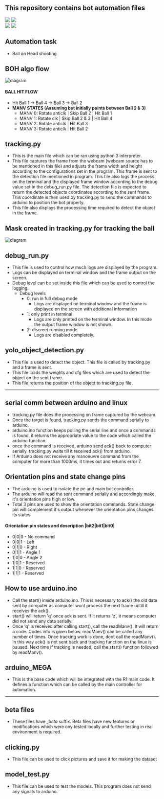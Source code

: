 ## This repository contains bot automation files
![](https://img.shields.io/badge/Robot-R1-yellow) ![](https://img.shields.io/badge/Status-STABLE-green)
<br>
![](https://img.shields.io/badge/implementation-Python%203.8-red)
![](https://img.shields.io/badge/object%20detection-YOLO%20%26%20OpenCV-blue)

## Automation task
- Ball on Head shooting

## BOH algo flow
![diagram](https://bitbucket.org/Suyash__Mali/robocon-2022/raw/7c44332376aec363f056a9358343dcac995da5ec/assets/BOH_aim_flow.png)

#### BALL HIT FLOW
- Hit Ball 1 -> Ball 4 -> Ball 3 -> Ball 2
- **MANV STATES (Assuming bot initially points between Ball 2 & 3)**
    - MANV 0: Rotate anticlk | Skip Ball 2 | Hit Ball 1
    - MANV 1: Rotate clk | Skip Ball 2 & 3 | Hit Ball 4
    - MANV 2: Rotate anticlk | Hit Ball 3
    - MANV 3: Rotate anticlk | Hit Ball 2

## tracking.py
- This is the main file which can be ran using python 3 interpreter.
- This file captures the frame from the webcam (webcam source has to be mentioned in this file) and adjusts the frame width and height according to the configurations set in the program. This frame is sent to the detection file mentioned in program. This file also logs the process on the terminal and the displayed frame window according to the debug value set in the debug_run.py file. The detection file is expected to return the detected objects coordinates according to the sent frame. This coordinate is then used by tracking.py to send the commands to arduino to position the bot properly.
- This file also displays the processing time required to detect the object in the frame.

## Mask created in tracking.py for tracking the ball
![diagram](https://bitbucket.org/Suyash__Mali/robocon-2022/raw/dcddfcf05da13bb5acf083278527d7979836640e/assets/ROI_masks.png)


## debug_run.py
- This file is used to control how much logs are displayed by the program.
- Logs can be displayed on terminal window and the frame output on the screen.
- Debug level can be set inside this file which can be used to control the logging.
	- Debug levels
		- 0: run in full debug mode
			- Logs are displayed on terminal window and the frame is displayed on the screen with additional information
		- 1: only print in terminal
			- Logs are only printed on the terminal window. In this mode the output frame window is not shown.
		- 2: discreet running mode
			- Logs are disabled completely.

## yolo_object_detection.py
- This file is used to detect the object. This file is called by tracking.py and a frame is sent. 
- This file loads the weights and cfg files which are used to detect the object on the sent frame.
- This file returns the position of the object to tracking.py file.

---

## serial comm between arduino and linux
- tracking.py file does the processing on frame captured by the webcam.
- Once the target is found, tracking.py sends the command serially to arduino.
- arduino.ino function keeps polling the serial line and once a commands is found, it returns the appropriate value to the code which called the arduino function.
- once the command is received, arduino send ack() back to computer serially. tracking.py waits till it received ack() from arduino.
- If Arduino does not receive any manoeuvre command from the computer for more than 1000ms, it times out and returns error 7.
 
## Orientation pins and state change pins
 - The arduino is used to isolate the pc and main bot controller.
 - The arduino will read the sent command serially and accordingly make it's orientation pins high or low.
 - Total 3 pins are used to show the orientation commands. State change pin will complement it's output whenever the orientation pins changes its states.

#### Orientation pin states and description |bit2|bit1|bit0|
 * 0|0|0 - No command
 * 0|0|1 - Left
 * 0|1|0 - Right
 * 0|1|1 - Angle 1
 * 1|0|0 - Angle 2
 * 1|0|1 - Reserved
 * 1|1|0 - Reserved
 * 1|1|1 - Reserved

## How to use arduino.ino
- Call the start() inside arduino.ino. This is necessary to ack() the old data sent by computer as computer wont process the next frame untill it receives the ack().
- start() will return 'q' once ack is sent. If it returns 'z', it means computer did not send any data serially.
- Once 'q' is received after calling start(), call the readManv(). It will return a code. Codes info is given below. readManv() can be called any number of times. Once tracking work is done, dont call the readManv(). In this way ack() is not sent back and tracking function on the linux is paused. Next time if tracking is needed, call the start() function followed by readManv().

## arduino_MEGA
- This is the base code which will be integrated with the R1 main code. It defines a function which can be called by the main controller for automation.

---

## beta files
- These files have \__beta_ suffix. Beta files have new features or modifications which were ony tested locally and further testing in real environment is required.

## clicking.py
- This file can be used to click pictures and save it for making the dataset

## model_test.py
- This file can be used to test the models. This program does not send any signals to arduino.
